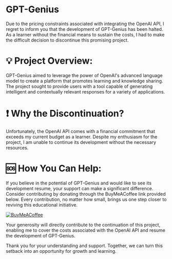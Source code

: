 # GPT-Genius

Due to the pricing constraints associated with integrating the OpenAI API, I regret to inform you that the development of GPT-Genius has been halted. As a learner without the financial means to sustain the costs, I had to make the difficult decision to discontinue this promising project.

# 💡 Project Overview:
GPT-Genius aimed to leverage the power of OpenAI's advanced language model to create a platform that promotes learning and knowledge sharing. The project sought to provide users with a tool capable of generating intelligent and contextually relevant responses for a variety of applications.

# ❗️ Why the Discontinuation?
Unfortunately, the OpenAI API comes with a financial commitment that exceeds my current budget as a learner. Despite my enthusiasm for the project, I am unable to continue its development without the necessary resources.

# 🆘 How You Can Help:
If you believe in the potential of GPT-Genius and would like to see its development resume, your support can make a significant difference. Consider contributing by donating through the BuyMeACoffee link provided below. Every contribution, no matter how small, brings us one step closer to reviving this educational initiative.

[![BuyMeACoffee](https://img.shields.io/badge/Buy%20Me%20a%20Coffee-ffdd00?style=for-the-badge&logo=buy-me-a-coffee&logoColor=black)](https://buymeacoffee.com/meeruxair007)

Your generosity will directly contribute to the continuation of this project, enabling me to cover the costs associated with the OpenAI API and resume the development of GPT-Genius.

Thank you for your understanding and support. Together, we can turn this setback into an opportunity for growth and learning.
